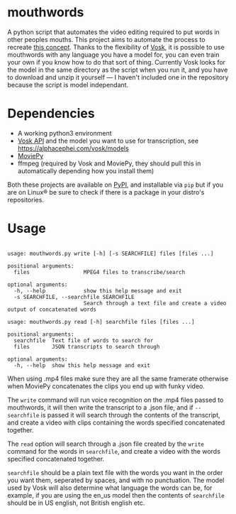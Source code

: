 # mouthwords
A python script that automates the video editing required to put words in other peoples mouths.
This project aims to automate the process to recreate [this concept](https://youtu.be/slGYJfPtW7c).
Thanks to the flexibility of [Vosk](https://github.com/alphacep/vosk-api), it is possible to use mouthwords
with any language you have a model for, you can even train your own if you know how to do that sort of thing.
Currently Vosk looks for the model in the same directory as the script when you run it, and you have to download
and unzip it yourself — I haven't included one in the repository because the script is model independant.


# Dependencies
- A working python3 environment
- [Vosk API](https://github.com/alphacep/vosk-api) and the model you want to use for transcription, see <https://alphacephei.com/vosk/models>
- [MoviePy](https://github.com/Zulko/moviepy)
- ffmpeg (required by Vosk and MoviePy, they should pull this in automatically depending how you install them)

Both these projects are available on [PyPI](https://pypi.org/), and installable via `pip`
but if you are on Linux® be sure to check if there is a package in your distro's repositories.


# Usage

```

usage: mouthwords.py write [-h] [-s SEARCHFILE] files [files ...]

positional arguments:
  files                 MPEG4 files to transcribe/search

optional arguments:
  -h, --help            show this help message and exit
  -s SEARCHFILE, --searchfile SEARCHFILE
                        Search through a text file and create a video output of concatenated words

usage: mouthwords.py read [-h] searchfile files [files ...]

positional arguments:
  searchfile  Text file of words to search for
  files       JSON transcripts to search through

optional arguments:
  -h, --help  show this help message and exit
```

When using .mp4 files make sure they are all the same framerate otherwise when MoviePy concatenates the clips
you end up with funky video.

The `write` command will run voice recognition on the .mp4 files passed to mouthwords, it will then write the transcript to
a .json file, and if `--searchfile` is passed it will search through the contents of the transcript, and create a video 
with clips containing the words specified concatenated together.

The `read` option will search through a .json file created by the `write` command for the words in `searchfile`, and create
a video with the words specified concatenated together.

`searchfile` should be a plain text file with the words you want in the order you want them, seperated by spaces, and with no punctuation.
The model used by Vosk will also determine what language the words can be, for example, if you are using the en_us model then the contents
of `searchfile` should be in US english, not British english etc.
